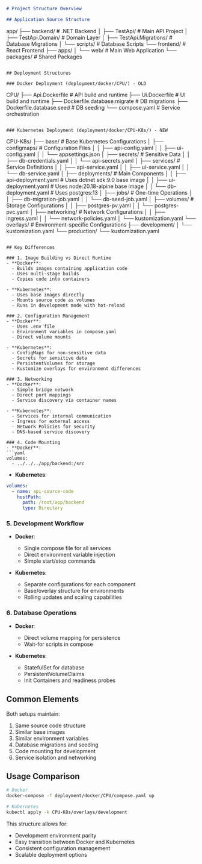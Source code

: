 ```markdown
# Project Structure Overview

## Application Source Structure
```
app/
├── backend/               # .NET Backend
│   ├── TestApi/          # Main API Project
│   ├── TestApi.Domain/   # Domain Layer
│   ├── TestApi.Migrations/ # Database Migrations
│   └── scripts/          # Database Scripts
└── frontend/             # React Frontend
    ├── apps/
    │   └── web/         # Main Web Application
    └── packages/        # Shared Packages
```

## Deployment Structures

### Docker Deployment (deployment/docker/CPU/) - OLD
```
CPU/
├── Api.Dockerfile        # API build and runtime
├── Ui.Dockerfile        # UI build and runtime
├── Dockerfile.database.migrate  # DB migrations
├── Dockerfile.database.seed    # DB seeding
└── compose.yaml         # Service orchestration
```

### Kubernetes Deployment (deployment/docker/CPU-K8s/) - NEW
```
CPU-K8s/
├── base/                # Base Kubernetes Configurations
│   ├── configmaps/     # Configuration Files
│   │   ├── api-config.yaml
│   │   ├── ui-config.yaml
│   │   └── appsettings.json
│   ├── secrets/        # Sensitive Data
│   │   ├── db-credentials.yaml
│   │   └── api-secrets.yaml
│   ├── services/       # Service Definitions
│   │   ├── api-service.yaml
│   │   ├── ui-service.yaml
│   │   └── db-service.yaml
│   ├── deployments/    # Main Components
│   │   ├── api-deployment.yaml   # Uses dotnet sdk:9.0 base image
│   │   ├── ui-deployment.yaml    # Uses node:20.18-alpine base image
│   │   └── db-deployment.yaml    # Uses postgres:13
│   ├── jobs/           # One-time Operations
│   │   ├── db-migration-job.yaml
│   │   └── db-seed-job.yaml
│   ├── volumes/        # Storage Configurations
│   │   ├── postgres-pv.yaml
│   │   └── postgres-pvc.yaml
│   ├── networking/     # Network Configurations
│   │   ├── ingress.yaml
│   │   └── network-policies.yaml
│   └── kustomization.yaml
└── overlays/           # Environment-specific Configurations
    ├── development/
    │   └── kustomization.yaml
    └── production/
        └── kustomization.yaml
```

## Key Differences

### 1. Image Building vs Direct Runtime
- **Docker**: 
  - Builds images containing application code
  - Uses multi-stage builds
  - Copies code into containers

- **Kubernetes**: 
  - Uses base images directly
  - Mounts source code as volumes
  - Runs in development mode with hot-reload

### 2. Configuration Management
- **Docker**: 
  - Uses .env file
  - Environment variables in compose.yaml
  - Direct volume mounts

- **Kubernetes**:
  - ConfigMaps for non-sensitive data
  - Secrets for sensitive data
  - PersistentVolumes for storage
  - Kustomize overlays for environment differences

### 3. Networking
- **Docker**:
  - Simple bridge network
  - Direct port mappings
  - Service discovery via container names

- **Kubernetes**:
  - Services for internal communication
  - Ingress for external access
  - Network Policies for security
  - DNS-based service discovery

### 4. Code Mounting
- **Docker**:
```yaml
volumes:
  - ../../../app/backend:/src
```

- **Kubernetes**:
```yaml
volumes:
  - name: api-source-code
    hostPath:
      path: /root/app/backend
      type: Directory
```

### 5. Development Workflow
- **Docker**:
  - Single compose file for all services
  - Direct environment variable injection
  - Simple start/stop commands

- **Kubernetes**:
  - Separate configurations for each component
  - Base/overlay structure for environments
  - Rolling updates and scaling capabilities

### 6. Database Operations
- **Docker**:
  - Direct volume mapping for persistence
  - Wait-for scripts in compose

- **Kubernetes**:
  - StatefulSet for database
  - PersistentVolumeClaims
  - Init Containers and readiness probes

## Common Elements
Both setups maintain:
1. Same source code structure
2. Similar base images
3. Similar environment variables
4. Database migrations and seeding
5. Code mounting for development
6. Service isolation and networking

## Usage Comparison
```bash
# Docker
docker-compose -f deployment/docker/CPU/compose.yaml up

# Kubernetes
kubectl apply -k CPU-K8s/overlays/development
```

This structure allows for:
- Development environment parity
- Easy transition between Docker and Kubernetes
- Consistent configuration management
- Scalable deployment options
```